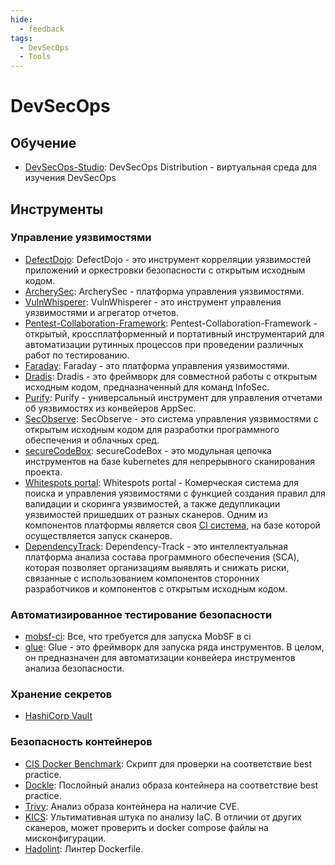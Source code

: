 ```yaml
---
hide:
  - feedback
tags:
  - DevSecOps
  - Tools
---
```


# **DevSecOps**

## **Обучение**

- [DevSecOps-Studio](https://github.com/michalkoczwara/DevSecOps-Studio): DevSecOps Distribution - виртуальная среда для изучения DevSecOps

## **Инструменты**

### **Управление уязвимостями**

- [DefectDojo](https://github.com/DefectDojo/django-DefectDojo): DefectDojo - это инструмент корреляции уязвимостей приложений и оркестровки безопасности с открытым исходным кодом.
- [ArcherySec](https://github.com/archerysec/archerysec): ArcherySec - платформа управления уязвимостями.
- [VulnWhisperer](https://github.com/HASecuritySolutions/VulnWhisperer): VulnWhisperer - это инструмент управления уязвимостями и агрегатор отчетов.
- [Pentest-Collaboration-Framework](https://gitlab.com/invuls/pentest-projects/pcf): Pentest-Collaboration-Framework - открытый, кроссплатформенный и портативный инструментарий для автоматизации рутинных процессов при проведении различных работ по тестированию.
- [Faraday](https://github.com/infobyte/faraday): Faraday - это платформа управления уязвимостями.
- [Dradis](https://github.com/dradis/dradis-ce): Dradis - это фреймворк для совместной работы с открытым исходным кодом, предназначенный для команд InfoSec.
- [Purify](https://github.com/faloker/purify): Purify - yниверсальный инструмент для управления отчетами об уязвимостях из конвейеров AppSec.
- [SecObserve](https://github.com/MaibornWolff/SecObserve): SecObserve - это система управления уязвимостями с открытым исходным кодом для разработки программного обеспечения и облачных сред.
- [secureCodeBox](https://github.com/secureCodeBox/secureCodeBox): secureCodeBox - это модульная цепочка инструментов на базе kubernetes для непрерывного сканирования проекта.
- [Whitespots portal](https://gitlab.com/whitespots-public/appsec-portal): Whitespots portal - Комерческая система для поиска и управления уязвимостями с функцией создания правил для валидации и скоринга уязвимостей, а также дедупликации уязвимостей пришедших от разных сканеров. Одним из компонентов платформы является своя [CI система](https://gitlab.com/whitespots-public/auditor), на базе которой осуществляется запуск сканеров.
- [DependencyTrack](https://github.com/DependencyTrack/dependency-track): Dependency-Track - это интеллектуальная платформа анализа состава программного обеспечения (SCA), которая позволяет организациям выявлять и снижать риски, связанные с использованием компонентов сторонних разработчиков и компонентов с открытым исходным кодом.

### **Автоматизированное тестирование безопасности**

- [mobsf-ci](https://github.com/Soluto/mobsf-ci): Все, что требуется для запуска MobSF в ci
- [glue](https://github.com/OWASP/glue): Glue - это фреймворк для запуска ряда инструментов. В целом, он предназначен для автоматизации конвейера инструментов анализа безопасности.

### **Хранениe секретов**

- [HashiCorp Vault](https://github.com/hashicorp/vault)

### **Безопасность контейнеров**

- [CIS Docker Benchmark](https://github.com/docker/docker-bench-security): Скрипт для проверки на соответствие best practice.
- [Dockle](https://github.com/goodwithtech/dockle):  Послойный анализ образа контейнера на соответствие best practice.
- [Trivy](https://github.com/aquasecurity/trivy): Анализ образа контейнера на наличие CVE.
- [KICS](https://github.com/Checkmarx/kics): Ультимативная штука по анализу IaC. В отличии от других сканеров, может проверить и docker compose файлы на мисконфигурации.
- [Hadolint](https://github.com/hadolint/hadolint): Линтер Dockerfile.
